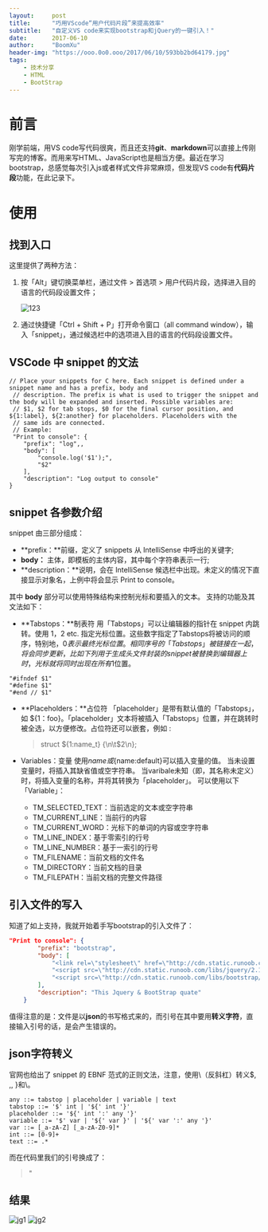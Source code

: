 ```yaml
---
layout:     post
title:      "巧用VScode“用户代码片段”来提高效率"
subtitle:   "自定义VS code来实现bootstrap和jQuery的一键引入！"
date:       2017-06-10
author:     "BoomXu"
header-img: "https://ooo.0o0.ooo/2017/06/10/593bb2bd64179.jpg"
tags:
    - 技术分享
    - HTML
    - BootStrap
---
```




# 前言

刚学前端，用VS code写代码很爽，而且还支持**git**、**markdown**可以直接上传刚写完的博客。而用来写HTML、JavaScript也是相当方便。最近在学习bootstrap，总感觉每次引入js或者样式文件非常麻烦，但发现VS code有**代码片段**功能，在此记录下。

# 使用

## 找到入口

这里提供了两种方法：

1. 按「Alt」键切换菜单栏，通过文件 > 首选项 > 用户代码片段，选择进入目的语言的代码段设置文件；

    ![123](https://ooo.0o0.ooo/2017/06/10/593bbc44c73ff.png)
2. 通过快捷键「Ctrl + Shift + P」打开命令窗口（all command window），输入「snippet」，通过候选栏中的选项进入目的语言的代码段设置文件。

## VSCode 中 snippet 的文法

```
// Place your snippets for C here. Each snippet is defined under a snippet name and has a prefix, body and 
 // description. The prefix is what is used to trigger the snippet and the body will be expanded and inserted. Possible variables are:
 // $1, $2 for tab stops, $0 for the final cursor position, and ${1:label}, ${2:another} for placeholders. Placeholders with the 
 // same ids are connected.
 // Example:
 "Print to console": {
    "prefix": "log",,
    "body": [
        "console.log('$1');",
        "$2"
    ],
    "description": "Log output to console"
}
```
## snippet 各参数介绍
snippet 由三部分组成：

- **prefix：**前缀，定义了 snippets 从 IntelliSense 中呼出的关键字;
- **body：** 主体，即模板的主体内容，其中每个字符串表示一行;
- **description：**说明，会在 IntelliSense 候选栏中出现。未定义的情况下直接显示对象名，上例中将会显示 Print to console。

其中 **body** 部分可以使用特殊结构来控制光标和要插入的文本。 支持的功能及其文法如下：

- **Tabstops：**制表符
用「Tabstops」可以让编辑器的指针在 snippet 内跳转。使用 $1，$2 etc. 指定光标位置。这些数字指定了Tabstops将被访问的顺序，特别地，$0表示最终光标位置。相同序号的「Tabstops」被链接在一起，将会同步更新，比如下列用于生成头文件封装的 snippet 被替换到编辑器上时，光标就将同时出现在所有$1位置。

```
"#ifndef $1"
"#define $1"
"#end // $1"
```
- **Placeholders：**占位符
「placeholder」是带有默认值的「Tabstops」，如 ${1：foo}。「placeholder」文本将被插入「Tabstops」位置，并在跳转时被全选，以方便修改。占位符还可以嵌套，例如 :
    > struct ${1:name_t} {\n\t$2\n};

- Variables：变量
使用$name或${name:default}可以插入变量的值。 当未设置变量时，将插入其缺省值或空字符串。 当varibale未知（即，其名称未定义）时，将插入变量的名称，并将其转换为「placeholder」。 可以使用以下「Variable」：

    - TM_SELECTED_TEXT：当前选定的文本或空字符串
    * TM_CURRENT_LINE：当前行的内容
    * TM_CURRENT_WORD：光标下的单词的内容或空字符串
    * TM_LINE_INDEX：基于零索引的行号
    * TM_LINE_NUMBER：基于一索引的行号
    * TM_FILENAME：当前文档的文件名
    * TM_DIRECTORY：当前文档的目录
    * TM_FILEPATH：当前文档的完整文件路径

## 引入文件的写入

知道了如上支持，我就开始着手写bootstrap的引入文件了：

``` JSON
"Print to console": {
		"prefix": "bootstrap",
		"body": [
			"<link rel=\"stylesheet\" href=\"http://cdn.static.runoob.com/libs/bootstrap/3.3.7/css/bootstrap.min.css\">",
			"<script src=\"http://cdn.static.runoob.com/libs/jquery/2.1.1/jquery.min.js\"></script>",
			"<script src=\"http://cdn.static.runoob.com/libs/bootstrap/3.3.7/js/bootstrap.min.js\"></script>"
		],
		"description": "This Jquery & BootStrap quate"
	}
```

值得注意的是：文件是以**json**的书写格式来的，而引号在其中要用**转义字符**，直接输入引号的话，是会产生错误的。

## json字符转义

官网也给出了 snippet 的 EBNF 范式的正则文法，注意，使用\（反斜杠）转义\$, ,, }和\。 

```
any ::= tabstop | placeholder | variable | text 
tabstop ::= '$' int | '${' int '}' 
placeholder ::= '${' int ':' any '}' 
variable ::= '$' var | '${' var }' | '${' var ':' any '}' 
var ::= [_a-zA-Z] [_a-zA-Z0-9]* 
int ::= [0-9]+ 
text ::= .* 
```
而在代码里我们的引号换成了：
> \"

## 结果
![jg1](https://ooo.0o0.ooo/2017/06/10/593bbf8b0d1a9.png)
![jg2](https://ooo.0o0.ooo/2017/06/10/593bbf8b24e7a.png)